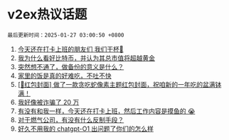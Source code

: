 # v2ex热议话题

`最后更新时间：2025-01-27 03:00:50 +0800`

1. [今天还在打卡上班的朋友们 我们干杯🍻](https://www.v2ex.com/t/1107877)
1. [我为什么看好比特币，并认为其总市值将超越黄金](https://www.v2ex.com/t/1107964)
1. [突然想不通了，做备份的意义是什么？](https://www.v2ex.com/t/1107879)
1. [家里的饭是真的好难吃，不吐不快](https://www.v2ex.com/t/1107919)
1. [[🧧红包封面] 做了一款贪吃蛇像素主题红包封面，祝咱新的一年吃的盆满钵满！](https://www.v2ex.com/t/1107892)
1. [我好像被诈骗了 20 万](https://www.v2ex.com/t/1107949)
1. [有没有和我一样，今天还在打卡上班，然后工作内容是摸鱼的 😭](https://www.v2ex.com/t/1107883)
1. [对于燃气公司，有没有什么反制手段？](https://www.v2ex.com/t/1107913)
1. [好久不用我的 chatgpt-O1 出问题了你们的怎么样](https://www.v2ex.com/t/1107881)

